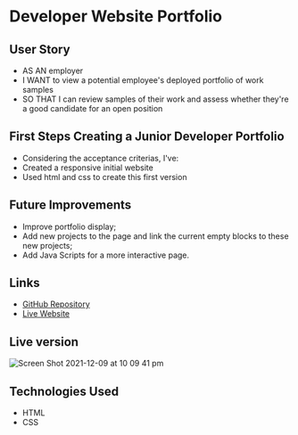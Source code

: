 # Developer Website Portfolio

## User Story
- AS AN employer
- I WANT to view a potential employee's deployed portfolio of work samples
- SO THAT I can review samples of their work and assess whether they're a good candidate for an open position

## First Steps Creating a Junior Developer Portfolio
- Considering the acceptance criterias, I've:
- Created a responsive initial website
- Used html and css to create this first version

## Future Improvements

- Improve portfolio display;
-  Add new projects to the page and link the current empty blocks to these new projects;
- Add Java Scripts for a more interactive page.

## Links
- [GitHub Repository](https://github.com/carolinatnp/developer-website-portfolio)
- [Live Website](https://carolinatnp.github.io/developer-website-portfolio/)

## Live version
![Screen Shot 2021-12-09 at 10 09 41 pm](https://user-images.githubusercontent.com/94167488/145386067-1f6016b6-b43e-4b2b-8e2c-122d3992ad11.png)

## Technologies Used
- HTML
- CSS
